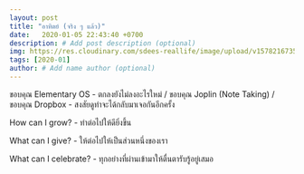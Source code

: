 ```yaml
---
layout: post
title: "อาทิตย์ (จริง ๆ แล้ว)"
date:   2020-01-05 22:43:40 +0700
description: # Add post description (optional)
img: https://res.cloudinary.com/sdees-reallife/image/upload/v1578216735/IMG_0205.jpg # Add image post (optional)
tags: [2020-01]
author: # Add name author (optional)
---
```

ขอบคุณ Elementary OS - ตกลงยังไม่ลงอะไรใหม่ / ขอบคุณ Joplin (Note Taking) / ขอบคุณ Dropbox - สงสัยดูท่าจะได้กลับมาเจอกันอีกครั้ง

<i class="fa fa-child" style="color:plum"></i>

How can I grow? - ทำต่อไปให้ดียิ่งขึ้น

What can I give? - ให้ต่อไปให้เป็นส่วนหนึ่งของเรา

What can I celebrate? - ทุกอย่างที่ผ่านเข้ามาให้ตื่นตารับรู้อยู่เสมอ
